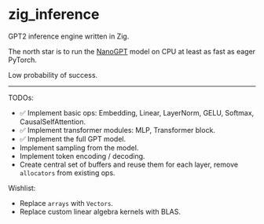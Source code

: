 # zig_inference
GPT2 inference engine written in Zig.

The north star is to run the [NanoGPT](https://github.com/karpathy/nanoGPT) model on CPU at 
least as fast as eager PyTorch.

Low probability of success.

---

TODOs:
* ✅ Implement basic ops: Embedding, Linear, LayerNorm, GELU, Softmax, CausalSelfAttention.
* ✅ Implement transformer modules: MLP, Transformer block.
* ✅ Implement the full GPT model.
* Implement sampling from the model.
* Implement token encoding / decoding.
* Create central set of buffers and reuse them for each layer, remove `allocators` from existing ops.

Wishlist:
* Replace `arrays` with `Vectors`.
* Replace custom linear algebra kernels with BLAS.

